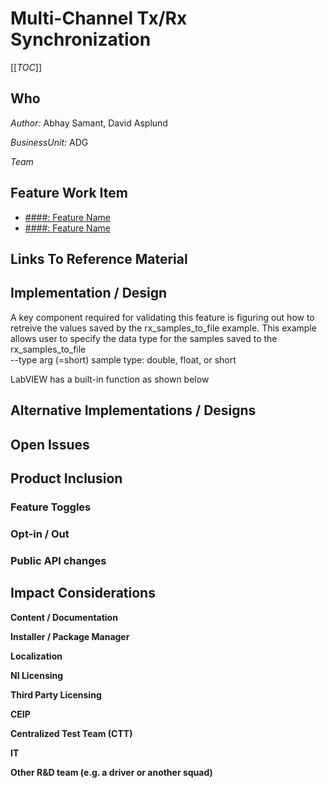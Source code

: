 # Multi-Channel Tx/Rx Synchronization

[[_TOC_]]

## Who
<!-- 
	Provide contact information.
-->

_Author:_ Abhay Samant, David Asplund

_BusinessUnit:_ ADG

_Team_ <team>

## Feature Work Item
<!-- 
   Link to the Feature work item which should contain a Description (Problem Statement) and Acceptance Criteria.
   If this document covers multiple features, then provide a link to all work items.
-->

- [####: Feature Name](http://link_to_feature)
- [####: Feature Name](http://link_to_feature)

## Links To Reference Material
<!-- 
   Include links to any other meaningful reference material such as:
   * UX specifications
   * Usability studies
   * Other architecture/design documents
   * Design meeting minutes
-->

## Implementation / Design
<!-- 
   Describe the implementation and what systems will be affected. Items to consider include:
   * Does this design follow an existing design in the code?
   * Does this design create new requirements on clients?
   * Does the design have any performance considerations?
   * What are unique aspects of this design and how are they going to be handled?
   * Are there UX considerations that need to be accounted for?
-->

A key component required for validating this feature is figuring out how to retreive the values saved by the 
rx_samples_to_file example. This example allows user to specify the data type for the samples saved to the rx_samples_to_file
<br/>--type arg (=short)            sample type: double, float, or short


LabVIEW has a built-in function as shown below
 



## Alternative Implementations / Designs
<!-- 
   Describe any design alternatives and discuss why they were rejected.
-->

## Open Issues
<!-- 
   Describe any open issues with the design that you need feedback on before proceeding. 
   It is expected that these issues will be resolved during the review process and this section will be removed when this documented in pulled into source.
-->

## Product Inclusion
<!-- 
   Document how this feature is included into products
   Is it an Add-on that can be installed separately
   What feature toggles does the feature use
   Is there an opt-in / out that products can use 
-->

### Feature Toggles
<!--
   List the feature toggles which control the availability of this feature
-->

### Opt-in / Out
<!--
   List the APIs products can use to opt-in / out of the feature
-->

### Public API changes
<!--
   Describe expected changes to the public API.
	Will any existing APIs be deprecated?
	Will new public APIs be introduced into the core product?
-->

## Impact Considerations
<!--
	The purpose of this section is to ensure considerations are made for areas of the product, platform or ecosystem that may not be obvious in the development of your feature.
	If a row applies to the feature, add documentation, contact names, or links to reference material on the impacted area. 
	The list below includes areas that could be affected at the time but it may not be a complete list - add items as needed. 
	Filling out this section is not a sufficient means to notify the impacted team, you will need to consult with the impacted team! 
	You can begin by reaching out to the Key Contact listed in the Comments of the entry.	
-->

**Content / Documentation**
<!-- 
	In general, the content required by your feature will be identified by the content council for your product. 
	If your feature needs documentation, example programs, tutorials, or references beyond what is typical, call that out here and/or link to resources that provide more details. 
	Key contact: <lindsey.olson@ni.com>
-->

**Installer / Package Manager**
<!-- 
	Include any unusual installer or package manager implications the feature introduces. 
	Key contacts: <shawn.ebert@ni.com> (installer) and <laRisa.Mohr@ni.com> (Package Manager).
-->

**Localization**
<!-- 
	Does the feature require any unusual localization needs?  No need to document standard localization requirements.
	Key contacts: <steve.orth@ni.com> (internationalization) and <michel.farhi-chevillard@ni.com> (localization)
-->

**NI Licensing**
<!-- 
	Include information on any special NI License manager implications for the feature (e.g. any new feature/licensing situations). 
	Refer to [Licensing FAQ](https://nitalk.jiveon.com/docs/DOC-401330) for more information. 
	Key contact: <devchandar.mohan@ni.com>.
-->

**Third Party Licensing**
<!-- 
	If you are adding or updating any 3rd-party components, list them here and follow this process to insure we license it properly: https://nitalk.jiveon.com/docs/DOC-428813
	Key contact: <clint.fletcher@ni.com>
-->

**CEIP**
<!-- 
	Work with your Project Manager and Marketing contact to identify any CEIP data that you want to gather on feature usage. You can link to an external document/discussion. 
	Key contact: <marc.page@ni.com>
-->

**Centralized Test Team (CTT)**
<!-- 
	Include any asks for CTT resources or implications. 
	Key contact: <praveen.madabushi@ni.com>.
-->

**IT**
<!-- 
	If your feature requires work from IT, include that here.
-->
 
**Other R&D team (e.g. a driver or another squad)**
<!-- 
	If you are requesting resources for any team other than the feature team listed, note that here. 
	For example, if your feature requires driver teams to make changes, you would note that here.
-->
